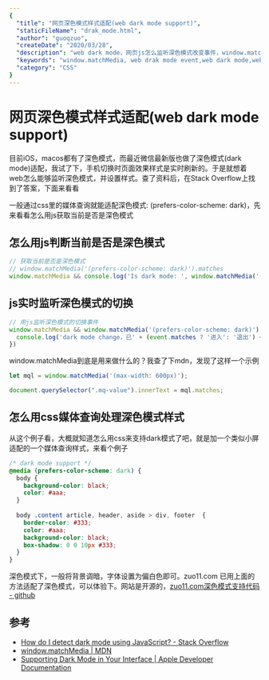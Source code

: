 ```yaml
---
{
  "title": "网页深色模式样式适配(web dark mode support)",
  "staticFileName": "drak_mode.html",
  "author": "guoqzuo",
  "createDate": "2020/03/28",
  "description": "web dark mode，网页js怎么监听深色模式改变事件，window.matchMedia, (prefers-color-scheme: dark)，目前iOS，macos都有了深色模式，而最近微信最新版也做了深色模式(dark mode)适配，我试了下，手机切换时页面效果样式是实时刷新的。于是就想着web怎么能够监听深色模式，并设置样式。查了资料后，在Stack Overflow上找到了答案，下面来看看",
  "keywords": "window.matchMedia, web drak mode event,web dark mode,web深色模式,网页深色模式,网页怎么监听深色模式,(prefers-color-scheme: dark)",
  "category": "CSS"
}
---
```

# 网页深色模式样式适配(web dark mode support)
目前iOS，macos都有了深色模式，而最近微信最新版也做了深色模式(dark mode)适配，我试了下，手机切换时页面效果样式是实时刷新的。于是就想着web怎么能够监听深色模式，并设置样式。查了资料后，在Stack Overflow上找到了答案，下面来看看

一般通过css里的媒体查询就能适配深色模式: (prefers-color-scheme: dark)，先来看看怎么用js获取当前是否是深色模式

## 怎么用js判断当前是否是深色模式
```js
// 获取当前是否是深色模式
// window.matchMedia('(prefers-color-scheme: dark)').matches
window.matchMedia && console.log('Is dark mode: ', window.matchMedia('(prefers-color-scheme: dark)').matches)
```

## js实时监听深色模式的切换
```js
// 用js监听深色模式的切换事件
window.matchMedia && window.matchMedia('(prefers-color-scheme: dark)').addEventListener('change', (event) => {
  console.log('dark mode change，已' + (event.matches ? '进入': '退出') + 'dark mode')
})
```

window.matchMedia到底是用来做什么的？我查了下mdn，发现了这样一个示例

```js
let mql = window.matchMedia('(max-width: 600px)');

document.querySelector(".mq-value").innerText = mql.matches;
```
## 怎么用css媒体查询处理深色模式样式
从这个例子看，大概就知道怎么用css来支持dark模式了吧，就是加一个类似小屏适配的一个媒体查询样式，来看个例子
```css
/* dark mode support */
@media (prefers-color-scheme: dark) {
  body {
    background-color: black;
    color: #aaa;
  }
  
  body .content article, header, aside > div, footer  {
    border-color: #333;
    color: #aaa;
    background-color: black;
    box-shadow: 0 0 10px #333;
  }
}
```
深色模式下，一般将背景调暗，字体设置为偏白色即可。zuo11.com 已用上面的方法适配了深色模式，可以体验下。网站是开源的，[zuo11.com深色模式支持代码 - github](https://github.com/dev-zuo/zuo11.com/blob/master/src/global.css)

## 参考
- [How do I detect dark mode using JavaScript? - Stack Overflow](https://stackoverflow.com/questions/56393880/how-do-i-detect-dark-mode-using-javascript)
- [window.matchMedia | MDN](https://developer.mozilla.org/en-US/docs/Web/API/Window/matchMedia)
- [Supporting Dark Mode in Your Interface | Apple Developer Documentation](https://developer.apple.com/documentation/xcode/supporting_dark_mode_in_your_interface)